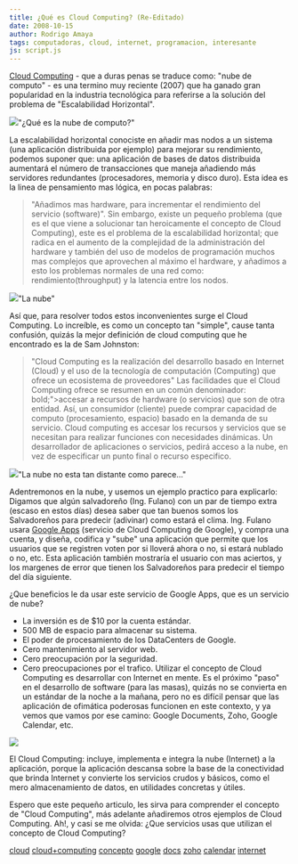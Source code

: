 ```yaml
---
title: ¿Qué es Cloud Computing? (Re-Editado)
date: 2008-10-15
author: Rodrigo Amaya
tags: computadoras, cloud, internet, programacion, interesante
js: script.js
---
```


[Cloud Computing](http://www.google.com/search?q=Cloud+Computing&ie=utf-8&oe=utf-8&aq=t&rls=org.debian:en-US:unofficial&client=iceweasel-a) - que a duras penas se
      traduce como: "nube de computo" - es una termino muy reciente (2007) que ha ganado gran
      popularidad en la industria tecnológica para referirse a la solución del problema de
      "Escalabilidad Horizontal".

[![](http://2.bp.blogspot.com/_ayvorITawE4/SKCd_H-HXJI/AAAAAAAABDU/nmkyUnTvvrk/s320/cloud-question-mark-cloud-computing.JPG)](http://2.bp.blogspot.com/_ayvorITawE4/SKCd_H-HXJI/AAAAAAAABDU/nmkyUnTvvrk/s1600-h/cloud-question-mark-cloud-computing.JPG)"¿Qué es la nube de
      computo?"

La escalabilidad horizontal
      conociste en añadir mas nodos a un sistema (una aplicación distribuida por ejemplo) para
      mejorar su rendimiento, podemos suponer que: una aplicación de bases de datos distribuida
      aumentará el número de transacciones que maneja añadiendo más servidores redundantes
      (procesadores, memoria y disco duro). Esta idea es la linea de pensamiento mas lógica, en
      pocas palabras:
> "Añadimos mas hardware, para incrementar el rendimiento del
> servicio (software)".
Sin embargo, existe un pequeño problema (que es el que
      viene a solucionar tan heroicamente el concepto de Cloud Computing), este es el problema de la escalabilidad horizontal; que
      radica en el aumento de la complejidad de la administración del hardware y también del uso de
      modelos de programación muchos mas complejos que aprovechen al máximo el hardware, y añadimos
      a esto los problemas normales de una red como: rendimiento(throughput) y la latencia entre los
      nodos.

[![](http://1.bp.blogspot.com/_ayvorITawE4/SKCd95oXrHI/AAAAAAAABDM/J1mDhp1fu5M/s320/cloud.png)](http://1.bp.blogspot.com/_ayvorITawE4/SKCd95oXrHI/AAAAAAAABDM/J1mDhp1fu5M/s1600-h/cloud.png)"La
      nube"

Así que, para resolver todos estos
      inconvenientes surge el Cloud
      Computing.
Lo increíble, es como un concepto tan "simple", cause tanta
      confusión, quizás la mejor definición de cloud computing que he encontrado es la de Sam
      Johnston:

> "Cloud Computing es la realización del desarrollo
> basado en Internet (Cloud) y el uso de la tecnología de computación (Computing) que ofrece un
> ecosistema de proveedores"
Las facilidades que el Cloud Computing ofrece se
      resumen en un común denominador:
>  bold;">accesar a recursos de hardware (o servicios) que son de otra
> entidad.
Así, un consumidor (cliente) puede comprar capacidad
      de computo (procesamiento, espacio) basado en la demanda de su servicio. Cloud computing es
      accesar los recursos y servicios que se necesitan para realizar funciones con necesidades
      dinámicas. Un desarrollador de aplicaciones o servicios, pedirá acceso a la nube, en vez de
      especificar un punto final o recurso especifico.

[![](http://3.bp.blogspot.com/_ayvorITawE4/SKCd_VT_P1I/AAAAAAAABDc/uL1SjBPfJD8/s320/photo_hand_001b.jpg)](http://3.bp.blogspot.com/_ayvorITawE4/SKCd_VT_P1I/AAAAAAAABDc/uL1SjBPfJD8/s1600-h/photo_hand_001b.jpg)"La nube no esta tan
      distante como parece..."

Adentremonos en la
      nube, y usemos un ejemplo practico para explicarlo:
Digamos que algún salvadoreño
      (Ing. Fulano) con un par de tiempo extra (escaso en estos días) desea saber que tan buenos
      somos los Salvadoreños para predecir (adivinar) como estará el clima.
Ing. Fulano
      usara [Google Apps](http://www.google.com/a/help/intl/en/index.html)
      (servicio de Cloud Computing de Google), y compra una cuenta, y diseña, codifica y "sube" una
      aplicación que permite que los usuarios que se registren voten por si lloverá ahora o no, si
      estará nublado o no, etc. Esta aplicación también mostraría el usuario con mas aciertos, y los
      margenes de error que tienen los Salvadoreños para predecir el tiempo del día siguiente.

¿Que beneficios le da usar este servicio de Google Apps, que es un servicio
      de nube?

- La inversión es de $10 por la cuenta estándar.
- 500 MB de espacio para almacenar su sistema.
- El poder de procesamiento de los DataCenters de Google.
- Cero mantenimiento al servidor web.
- Cero preocupación por la seguridad.
- Cero preocupaciones por el trafico.
Utilizar el concepto de Cloud Computing es desarrollar con Internet en mente.
      Es el próximo "paso" en el desarrollo de software (para las masas), quizás no se
      convierta en un estándar de la noche a la mañana, pero no es difícil pensar que las aplicación
      de ofimática poderosas funcionen en este contexto, y ya vemos que vamos por ese camino: Google
      Documents, Zoho, Google Calendar, etc.

[![](http://2.bp.blogspot.com/_ayvorITawE4/SKCe5FrzWGI/AAAAAAAABDk/LKKbtWDEl8U/s320/google-docs-api.jpg)](http://2.bp.blogspot.com/_ayvorITawE4/SKCe5FrzWGI/AAAAAAAABDk/LKKbtWDEl8U/s1600-h/google-docs-api.jpg)

El Cloud Computing: incluye, implementa e integra la nube (Internet) a la aplicación,
      porque la aplicación descansa sobre la base de la conectividad que brinda Internet y convierte
      los servicios crudos y básicos, como el mero almacenamiento de datos, en utilidades concretas
      y útiles.

Espero que este pequeño articulo, les sirva para comprender
      el concepto de "Cloud Computing", más adelante añadiremos otros ejemplos de Cloud Computing.
      Ah!, y casi se me olvida: ¿Que servicios usas que utilizan el concepto de Cloud
      Computing?

[cloud](http://www.blogalaxia.com/tags/cloud) [cloud+computing](http://www.blogalaxia.com/tags/cloud+computing) [concepto](http://www.blogalaxia.com/tags/concepto) [google](http://www.blogalaxia.com/tags/google) [docs](http://www.blogalaxia.com/tags/docs) [zoho](http://www.blogalaxia.com/tags/zoho) [calendar](http://www.blogalaxia.com/tags/calendar) [internet](http://www.blogalaxia.com/tags/internet)